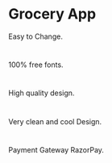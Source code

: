 # Grocery App

Easy to Change. 
# 
100% free fonts. 
# 
High quality design. 
# 
Very clean and cool Design.
# 
Payment Gateway RazorPay. 

